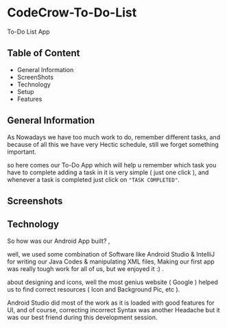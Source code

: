 # CodeCrow-To-Do-List
To-Do List App
## Table of Content
* General Information
* ScreenShots
* Technology
* Setup 
* Features

## General Information

As Nowadays we have too much work to do, remember different tasks, and because of all this we have very Hectic schedule, still we forget something important.

so here comes our To-Do App which will help u remember which task you have to complete adding a task in it is very simple ( just one click ), and whenever a task is completed just click on ```"TASK COMPLETED"```.

## Screenshots 


## Technology

So how was our Android App built? ,

well, we used some combination of Software like Android Studio & IntelliJ for writing our Java Codes & manipulating XML files, Making our first app was really tough work for all of us, but we enjoyed it :) .

about designing and icons, well the most genius website ( Google ) helped us to find correct resources ( Icon and Background Pic, etc ).

Android Studio did most of the work as it is loaded with good features for UI, and of course, correcting incorrect Syntax was another Headache but it was our best friend during this development session.


